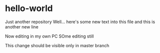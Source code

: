 # hello-world
Just another repository
Well... here's some new text into this file
and this is another new line

Now editing in my own PC
SOme editing still

This change should be visible only in master branch
